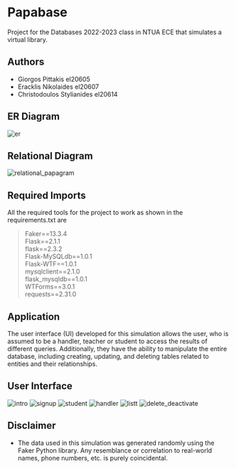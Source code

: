 # Papabase
Project for the Databases 2022-2023 class in NTUA ECE that simulates a virtual library.

## Authors
+ Giorgos Pittakis el20605
+ Eracklis Nikolaides el20607
+ Christodoulos Stylianides el20614

## ER Diagram
![er](https://github.com/ChrisOPellouis/Papabases/assets/133709757/21bd93f8-714f-4858-92f7-c9bde9086c07)

## Relational Diagram
![relational_papagram](https://github.com/ChrisOPellouis/Papabases/assets/133709757/3d69c990-f2ad-4c09-8876-562af2a5c9b5)

## Required Imports
All the required tools for the project to work as shown in the requirements.txt are  
> Faker==13.3.4  
> Flask==2.1.1  
> flask==2.3.2  
> Flask-MySQLdb==1.0.1  
> Flask-WTF==1.0.1  
> mysqlclient==2.1.0  
> flask_mysqldb==1.0.1  
> WTForms==3.0.1  
> requests==2.31.0

## Application
The user interface (UI) developed for this simulation allows the user, who is assumed to be a handler, teacher or student to access the results of different queries. Additionally, they have the ability to manipulate the entire database, including creating, updating, and deleting tables related to entities and their relationships.

## User Interface
![intro](https://github.com/ChrisOPellouis/Papabases/assets/133709757/7558e606-ba00-47f7-9c1d-0ff457c0d2ab)
![signup](https://github.com/ChrisOPellouis/Papabases/assets/133709757/16047e7a-1241-4a64-8dd4-cc2872059341)
![student](https://github.com/ChrisOPellouis/Papabases/assets/133709757/0e6011f1-ceaf-4bb0-918b-1556a08835e6)
![handler](https://github.com/ChrisOPellouis/Papabases/assets/133709757/251b9220-f97c-4048-b9b2-53866b5a9260)
![listt](https://github.com/ChrisOPellouis/Papabases/assets/133709757/d0c1f823-23b6-45a1-99be-3c62318cbb3f)
![delete_deactivate](https://github.com/ChrisOPellouis/Papabases/assets/133709757/b1246f44-6b00-4677-939f-287bbef2f799)


## Disclaimer
+ The data used in this simulation was generated randomly using the Faker Python library. Any resemblance or correlation to real-world names, phone numbers, etc. is purely coincidental.
